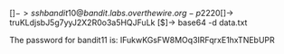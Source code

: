 [$]-> ssh bandit10@bandit.labs.overthewire.org -p 2220
[$]-> truKLdjsbJ5g7yyJ2X2R0o3a5HQJFuLk
[$]-> base64 -d data.txt 

The password for bandit11 is: IFukwKGsFW8MOq3IRFqrxE1hxTNEbUPR
